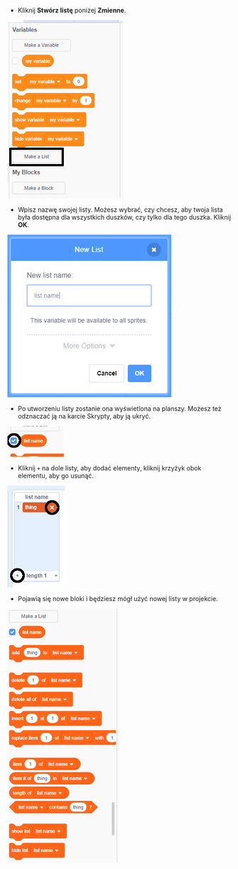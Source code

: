 + Kliknij **Stwórz listę** poniżej **Zmienne**.

![Stwórz listę](images/make-a-list-annotated.png)

+ Wpisz nazwę swojej listy. Możesz wybrać, czy chcesz, aby twoja lista była dostępna dla wszystkich duszków, czy tylko dla tego duszka. Kliknij **OK**.

![Nazwa listy](images/list-name.png)

+ Po utworzeniu listy zostanie ona wyświetlona na planszy. Możesz też odznaczać ją na karcie Skrypty, aby ją ukryć.

![Pokaż / ukryj listę](images/list-show-hide-annotated.png)

+ Kliknij `+` na dole listy, aby dodać elementy, kliknij krzyżyk obok elementu, aby go usunąć.

![Pokaż / ukryj listę](images/list-add-delete-annotated.png)

+ Pojawią się nowe bloki i będziesz mógł użyć nowej listy w projekcie.

![Lista bloków](images/list-blocks.png)